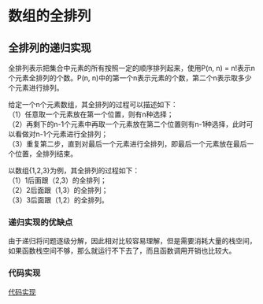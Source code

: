 # 数组的全排列

## 全排列的递归实现
全排列表示把集合中元素的所有按照一定的顺序排列起来，使用P(n, n) = n!表示n个元素全排列的个数。P(n, n)中的第一个n表示元素的个数，第二个n表示取多少个元素进行排列。

给定一个n个元素数组，其全排列的过程可以描述如下：<br> 
（1）任意取一个元素放在第一个位置，则有n种选择； <br>
（2）再剩下的n-1个元素中再取一个元素放在第二个位置则有n-1种选择，此时可以看做对n-1个元素进行全排列； <br>
（3）重复第二步，直到对最后一个元素进行全排列，即最后一个元素放在最后一个位置，全排列结束。<br>

以数组{1,2,3}为例，其全排列的过程如下：<br> 
（1）1后面跟（2,3）的全排列； <br>
（2）2后面跟（1,3）的全排列； <br>
（3）3后面跟（1,2）的全排列。<br>

### 递归实现的优缺点
由于递归将问题逐级分解，因此相对比较容易理解，但是需要消耗大量的栈空间，如果函数栈空间不够，那么就运行不下去了，而且函数调用开销也比较大。

### 代码实现

[代码实现]()
